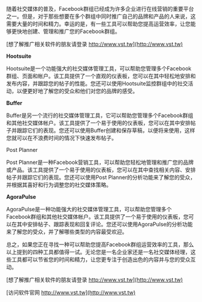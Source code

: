 随着社交媒体的普及，Facebook群组已经成为许多企业进行在线营销的重要平台之一。但是，对于那些想要在多个群组中同时推广自己的品牌和产品的人来说，这需要大量的时间和精力。幸运的是，有一些工具可以帮助您提高运营效率，让您能够更快地创建、管理和推广您的Facebook群组。

[想了解推广相关软件的朋友请登录 http://www.vst.tw](http://www.vst.tw)

**Hootsuite**

Hootsuite是一个功能强大的社交媒体管理工具，可以帮助您管理多个Facebook群组、页面和帐户。该工具提供了一个直观的仪表板，您可以在其中轻松地安排和发布内容，并跟踪您的帖子的性能。您还可以使用Hootsuite监控群组中的社交活动，以便更好地了解您的受众和他们对您的品牌的感受。

**Buffer**

Buffer是另一个流行的社交媒体管理工具，它可以帮助您管理多个Facebook群组和其他社交媒体帐户。该工具提供了一个易于使用的仪表板，您可以在其中安排帖子并跟踪它们的表现。您还可以使用Buffer创建和保存草稿，以便将来使用，这样您就可以在不浪费时间的情况下快速发布帖子。

Post Planner

Post Planner是一种Facebook营销工具，可以帮助您轻松地管理和推广您的品牌或产品。该工具提供了一个易于使用的仪表板，您可以在其中查找相关内容、安排帖子并跟踪它们的表现。您还可以使用Post Planner的分析功能来了解您的受众，并根据其喜好和行为调整您的社交媒体策略。

**AgoraPulse**

AgoraPulse是一种功能强大的社交媒体管理工具，可以帮助您管理多个Facebook群组和其他社交媒体帐户。该工具提供了一个易于使用的仪表板，您可以在其中安排帖子、跟踪表现和回复评论。您还可以使用AgoraPulse的分析功能来了解您的受众，并了解哪些类型的内容最受欢迎。

总之，如果您正在寻找一种可以帮助您提高Facebook群组运营效率的工具，那么以上提到的四种工具都值得一试。无论您是一名企业家还是一名社交媒体经理，这些工具都可以节省您的时间和精力，让您更专注于创造出色的内容并与您的受众互动。

[想了解推广相关软件的朋友请登录 http://www.vst.tw](http://www.vst.tw)


[访问软件官网 http://www.vst.tw](http://www.vst.tw)
